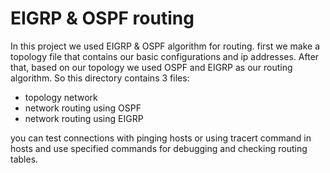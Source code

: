 # EIGRP & OSPF routing

In this project we used EIGRP & OSPF algorithm for routing. first we make a topology file that contains our basic configurations and ip addresses. After that, based on our topology we used OSPF and EIGRP as our routing algorithm. So this directory contains 3 files:

- topology network
- network routing using OSPF
- network routing using EIGRP

you can test connections with pinging hosts or using tracert command in hosts and use specified commands for debugging and checking routing tables.

